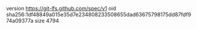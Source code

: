 version https://git-lfs.github.com/spec/v1
oid sha256:1df48849a015e35d7e234808233508655dad63675798175dd87fdf974a09377a
size 4794
